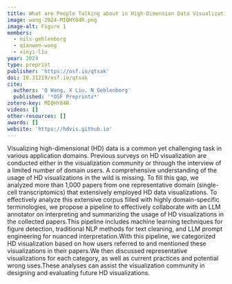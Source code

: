 ```yaml
---
title: What are People Talking about in High-Dimension Data Visualization? LLM-supported Analysis of Domain Literature
image: wang-2024-MIQHY84R.png
image-alt: Figure 1
members:
  - nils-gehlenborg
  - qianwen-wang
  - xinyi-liu
year: 2024
type: preprint
publisher: 'https://osf.io/qtsak'
doi: 10.31219/osf.io/qtsak
cite:
  authors: 'Q Wang, X Liu, N Gehlenborg'
  published: '*OSF Preprints*'
zotero-key: MIQHY84R
videos: []
other-resources: []
awards: []
website: 'https://hdvis.github.io'
---
```

Visualizing high-dimensional (HD) data is a common yet challenging task in various application domains. Previous surveys on HD visualization are conducted either in the visualization community or through the interview of a limited number of domain users. A comprehensive understanding of the usage of HD visualizations in the wild is missing. To fill this gap, we analyzed more than 1,000 papers from one representative domain (single-cell transcriptomics) that extensively employed HD data visualizations. To effectively analyze this extensive corpus filled with highly domain-specific terminologies, we propose a pipeline to effectively collaborate with an LLM annotator on interpreting and summarizing the usage of HD visualizations in the collected papers.This pipeline includes machine learning techniques for figure detection, traditional NLP methods for text cleaning, and LLM prompt engineering for nuanced interpretation.With this pipeline, we categorized HD visualization based on how users referred to and mentioned these visualizations in their papers.We then discussed representative visualizations for each category, as well as current practices and potential wrong uses.These analyses can assist the visualization community in designing and evaluating future HD visualizations.

